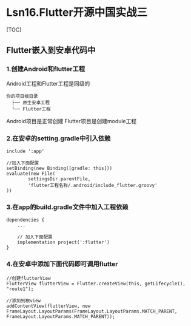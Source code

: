 # Lsn16.Flutter开源中国实战三

[TOC]

## Flutter嵌入到安卓代码中



### 1.创建Android和flutter工程

Android工程和Flutter工程是同级的

```
你的项目根目录
  ├── 原生安卓工程
  └── Flutter工程
```
Android项目是正常创建
Flutter项目是创建module工程

### 2.在安卓的setting.gradle中引入依赖
```
include ':app'

//加入下面配置
setBinding(new Binding([gradle: this]))
evaluate(new File(
        settingsDir.parentFile,
        'flutter工程名称/.android/include_flutter.groovy'
))
```
### 3.在app的build.gradle文件中加入工程依赖
```
dependencies {
    ...

    // 加入下面配置
    implementation project(':flutter')
}
```
### 4.在安卓中添加下面代码即可调用flutter

```
//创建flutterView
FlutterView flutterView = Flutter.createView(this, getLifecycle(), "route1");

//添加到根view
addContentView(flutterView, new FrameLayout.LayoutParams(FrameLayout.LayoutParams.MATCH_PARENT, FrameLayout.LayoutParams.MATCH_PARENT));
```

